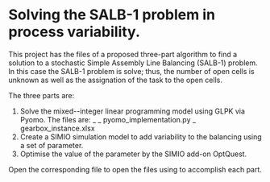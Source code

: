 # Solving the SALB-1 problem in process variability.
This project has the files of a proposed three-part algorithm to find a solution to a stochastic Simple Assembly Line Balancing (SALB-1) problem. In this case the SALB-1 problem is solve; thus, the number of open cells is unknown as well as the assignation of the task to the open cells.

The three parts are:
1. Solve the mixed--integer linear programming model using GLPK via Pyomo. The files are:
    _
   _ pyomo_implementation.py
   _ gearbox_instance.xlsx
3. Create a SIMIO simulation model to add variability to the balancing using a set of parameter.
4. Optimise the value of the parameter by the SIMIO add-on OptQuest.

Open the corresponding file to open the files using to accomplish each part.
